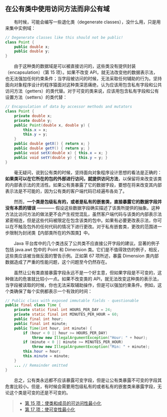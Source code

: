 ## 在公有类中使用访问方法而非公有域

&emsp;&emsp;有时候，可能会编写一些退化类（degenerate classes），没什么用，只是用来集中实例域：

```java
// Degenerate classes like this should not be public!
class Point {
    public double x;
    public double y;
}
```

&emsp;&emsp;由于这种类的数据域是可以被直接访问的，这些类没有提供封装（encapsulation）（第 15 项）。如果不改变 API，就无法改变他的数据表示法，也无法强加任何约束条件；当字段被访问的时候，无法采取任何辅助的行为。坚持面向对象程序设计的程序猿面对这种类深恶痛绝，认为应该用包含私有字段和公共访问方法（getters）的类代替。对于可变的类来说，应该用包含私有字段和公有设置方法（setters）的类代替：

```java
// Encapsulation of data by accessor methods and mutators
class Point {
    private double x;
    private double y;
    public Point(double x, double y) {
        this.x = x;
        this.y = y;
    }
    public double getX() { return x; }
    public double getY() { return y; }
    public void setX(double x) { this.x = x; }
    public void setY(double y) { this.y = y; }
}
```

&emsp;&emsp;毫无疑问，说到公有类的时候，坚持面向对象程序设计思想的看法是正确的：**如果类可以在它所在的包的外部进行访问，就提供访问方法**，以保留将来改变该类的内部表示法的灵活性。如果公有类暴露了它的数据字段，要想在将来改变其内部表示法是不可能的，因为公有类的客户端代码已经遍布各处了。

&emsp;&emsp;然而，**一个类是包级私有的，或者是私有的嵌套类，直接暴露它的数据字段并没有本质的错误** ———— 假设这些数据字段确实描述了该类所提供的抽象。这种方法比访问方法的做法更不会产生视觉混乱，虽然客户端代码与该类的内部表示法紧密相连，但是这些代码被限定在包含该类的包中。如果有必要更改表示法，你可以在不触及包外的任何代码的情况下进行更改。对于私有嵌套类，更改的范围进一步限制为封闭类【内部类所在的外围类】中。

&emsp;&emsp;Java 平台库中的几个类违反了公共类不应直接公开字段的建议。显著的例子包括 java.awt 包中的 Point 和 Dimension 类。它们是不值得效仿的例子，相反，这些类应该被当做反面的警告示例。正如第 67 项所述，暴露 Dimension 类内部数据造成了严重的性能问题，这个问题至今仍然存在。

&emsp;&emsp;虽然让公有类直接暴露字段永远不是一个好主意，但如果字段是不可变的，这种做法的危害就比较小一点。如果不改变类的 API，就无法改变这种类的表示法，当字段被读取的时候，你也无法采取辅助操作，但是可以强加约束条件。例如，这个类确保了每个实例都表示一个有效的时间：

```java
// Public class with exposed immutable fields - questionable
public final class Time {
    private static final int HOURS_PER_DAY = 24;
    private static final int MINUTES_PER_HOUR = 60;
    public final int hour;
    public final int minute;
    public Time(int hour, int minute) {
        if (hour < 0 || hour >= HOURS_PER_DAY)
            throw new IllegalArgumentException("Hour: " + hour);
        if (minute < 0 || minute >= MINUTES_PER_HOUR)
            throw new IllegalArgumentException("Min: " + minute);
        this.hour = hour;
        this.minute = minute;
    }
    ... // Remainder omitted
}
```

&emsp;&emsp;总之，公有类永远都不应该暴露可变字段，但是让公有类暴露不可变的字段其危害比较小。但是，有时候会需要用包级私有的或者私有的嵌套类来暴露字段，无论这个类是可变的还是不可变的。

> - [第 15 项：使类和成员的可访问性最小化](https://gitee.com/lin-mt/effective-java-third-edition/blob/master/第04章：类和接口/第15项：使类和成员的可访问性最小化.md)
> - [第 17 项：使可变性最小化](https://gitee.com/lin-mt/effective-java-third-edition/blob/master/第04章：类和接口/第17项：使可变性最小化.md)
